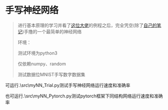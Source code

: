 # 手写神经网络

> 进行基本原理的学习并看了[这位大佬](http://neuralnetworksanddeeplearning.com/chap1.html)的例程之后，完全凭空(除了[自己的笔记](http://www.fushifu.site/#/blogReadingPage?type=%E4%BA%BA%E5%B7%A5%E6%99%BA%E8%83%BD&title=%E7%A5%9E%E7%BB%8F%E7%BD%91%E7%BB%9C%E6%89%8B%E5%86%99%E7%AC%94%E8%AE%B0))手撸的一个最简单的神经网络
>
> 环境：
>
> 测试环境为python3
>
> 仅依赖numpy、random
>
> 测试数据位MNIST手写数字数据集

可运行.\src\myNN_Trial.py测试手写神经网络运行速度和准确率

也可运行.\src\myNN_Pytorch.py测试pytorch框架下同结构网络运行速度和准确率